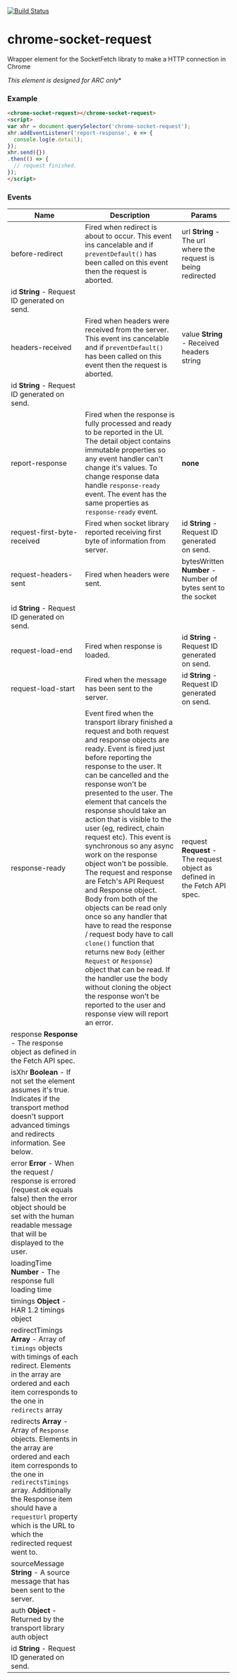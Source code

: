[![Build Status](https://travis-ci.org/advanced-rest-client/chrome-socket-request.svg?branch=stage)](https://travis-ci.org/advanced-rest-client/chrome-socket-request)  

# chrome-socket-request

Wrapper element for the SocketFetch libraty to make a HTTP connection in Chrome

*This element is designed for ARC only**

### Example
```html
<chrome-socket-request></chrome-socket-request>
<script>
var xhr = document.querySelector('chrome-socket-request');
xhr.addEventListener('report-response', e => {
  console.log(e.detail);
});
xhr.send({})
.then(() => {
  // request finished.
});
</script>
```



### Events
| Name | Description | Params |
| --- | --- | --- |
| before-redirect | Fired when redirect is about to occur.  This event ins cancelable and if `preventDefault()` has been called on this event then the request is aborted. | url **String** - The url where the request is being redirected |
id **String** - Request ID generated on send. |
| headers-received | Fired when headers were received from the server.  This event ins cancelable and if `preventDefault()` has been called on this event then the request is aborted. | value **String** - Received headers string |
id **String** - Request ID generated on send. |
| report-response | Fired when the response is fully processed and ready to be reported in the UI. The detail object contains immutable properties so any event handler can't change it's values. To change response data handle `response-ready` event.  The event has the same properties as `response-ready` event. | __none__ |
| request-first-byte-received | Fired when socket library reported receiving first byte of information from server. | id **String** - Request ID generated on send. |
| request-headers-sent | Fired when headers were sent. | bytesWritten **Number** - Number of bytes sent to the socket |
id **String** - Request ID generated on send. |
| request-load-end | Fired when response is loaded. | id **String** - Request ID generated on send. |
| request-load-start | Fired when the message has been sent to the server. | id **String** - Request ID generated on send. |
| response-ready | Event fired when the transport library finished a request and both request and response objects are ready.  Event is fired just before reporting the response to the user. It can be cancelled and the response won't be presented to the user. The element that cancels the response should take an action that is visible to the user (eg, redirect, chain request etc). This event is synchronous so any async work on the response object won't be possible.  The request and response are Fetch's API Request and Response object. Body from both of the objects can be read only once so any handler that have to read the response / request body have to call `clone()` function that returns new `Body` (either `Request` or `Response`) object that can be read. If the handler use the body without cloning the object the response won't be reported to the user and response view will report an error. | request **Request** - The request object as defined in the Fetch API spec. |
response **Response** - The response object as defined in the Fetch API spec. |
isXhr **Boolean** - If not set the element assumes it's true. Indicates if the transport method doesn't support advanced timings and redirects information. See below. |
error **Error** - When the request / response is errored (request.ok equals false) then the error object should be set with the human readable message that will be displayed to the user. |
loadingTime **Number** - The response full loading time |
timings **Object** - HAR 1.2 timings object |
redirectTimings **Array** - Array of `timings` objects with timings of each redirect. Elements in the array are ordered and each item corresponds to the one in `redirects` array |
redirects **Array** - Array of `Response` objects. Elements in the array are ordered and each item corresponds to the one in `redirectsTimings` array. Additionally the Response item should have a `requestUrl` property which is the URL to which the redirected request went to. |
sourceMessage **String** - A source message that has been sent to the server. |
auth **Object** - Returned by the transport library auth object |
id **String** - Request ID generated on send. |
